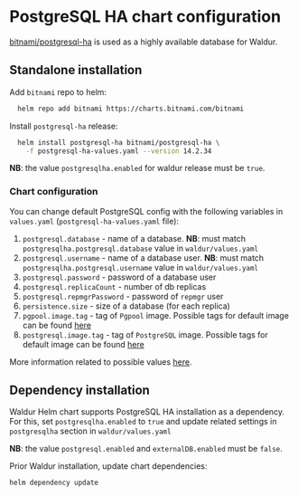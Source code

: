 <!-- EXTERNAL DOCUMENT
Source: https://code.opennodecloud.com/waldur/waldur-helm.git
Branch: master
Remote Path: docs//postgres-db-ha.md
Local Path: docs/admin-guide/deployment/helm/docs/
Last Sync: 2025-10-30T12:53:52.227721

WARNING: This file is automatically synchronized from the source repository.
DO NOT EDIT this file directly. Changes will be overwritten.
Edit the source at: https://code.opennodecloud.com/waldur/waldur-helm.git/-/tree/master/docs//postgres-db-ha.md
-->


# PostgreSQL HA chart configuration

[bitnami/postgresql-ha](https://github.com/bitnami/charts/tree/master/bitnami/postgresql-ha)
is used as a highly available database for Waldur.

## Standalone installation

Add `bitnami` repo to helm:

```bash
  helm repo add bitnami https://charts.bitnami.com/bitnami
```

Install `postgresql-ha` release:

```bash
  helm install postgresql-ha bitnami/postgresql-ha \
    -f postgresql-ha-values.yaml --version 14.2.34
```

**NB**: the value `postgresqlha.enabled` for waldur release must be `true`.

### Chart configuration

You can change default PostgreSQL config with
the following variables in `values.yaml` (`postgresql-ha-values.yaml` file):

1. `postgresql.database` - name of a database.
    **NB**: must match `postgresqlha.postgresql.database` value in `waldur/values.yaml`
2. `postgresql.username` - name of a database user.
    **NB**: must match `postgresqlha.postgresql.username` value in `waldur/values.yaml`
3. `postgresql.password` - password of a database user
4. `postgresql.replicaCount` - number of db replicas
5. `postgresql.repmgrPassword` - password of `repmgr` user
6. `persistence.size` - size of a database (for each replica)
7. `pgpool.image.tag` - tag of `Pgpool` image.
    Possible tags for default image can be found [here](https://hub.docker.com/r/bitnami/pgpool/tags)
8. `postgresql.image.tag` - tag of `PostgreSQL` image.
     Possible tags for default image can be found [here](https://hub.docker.com/r/bitnami/postgresql-repmgr/tags/)

More information related to possible values
[here](https://github.com/bitnami/charts/tree/master/bitnami/postgresql-ha#parameters).

## Dependency installation

Waldur Helm chart supports PostgreSQL HA installation as a dependency.
For this, set `postgresqlha.enabled` to `true` and update related settings in `postgresqlha` section in `waldur/values.yaml`

**NB**: the value `postgresql.enabled` and `externalDB.enabled` must be `false`.

Prior Waldur installation, update chart dependencies:

```bash
helm dependency update
```
